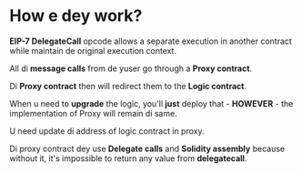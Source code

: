 # How e dey work?

**EIP-7 DelegateCall** opcode allows a separate execution in another contract while maintain de original execution context.

All di **message calls** from de yuser go through a **Proxy contract**.

Di **Proxy contract** then will redirect them to the **Logic contract**.

When u need to **upgrade** the logic, you'll **just** deploy that - **HOWEVER** - the implementation of Proxy will remain di same.

U need update di address of logic contract in proxy.

Di proxy contract dey use **Delegate calls** and **Solidity assembly** because without it, it's impossible to return any value from **delegatecall**.
